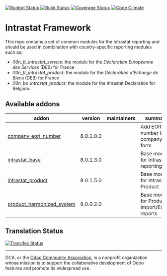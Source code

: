 [![Runbot Status](https://runbot.odoo-community.org/runbot/badge/flat/227/8.0.svg)](https://runbot.odoo-community.org/runbot/repo/github-com-oca-intrastat-227)
[![Build Status](https://travis-ci.org/OCA/intrastat.svg?branch=8.0)](https://travis-ci.org/OCA/intrastat)
[![Coverage Status](https://coveralls.io/repos/OCA/intrastat/badge.svg?branch=8.0&service=github)](https://coveralls.io/github/OCA/intrastat?branch=8.0)
[![Code Climate](https://codeclimate.com/github/OCA/intrastat/badges/gpa.svg)](https://codeclimate.com/github/OCA/intrastat)

Intrastat Framework
===================

This repo contains a set of common modules for the Intrastat reporting and
should be used in combination with country-specific reporting modules
such as:

- *l10n_fr_intrastat_service*:
  the module for the *Déclaration Européenne des Services* (DES) for France
- *l10n_fr_intrastat_product*:
  the module for the *Déclaration d'Echange de Biens* (DEB) for France
- *l10n_be_intrastat_product*:
  the module for the Intrastat Declaration for Belgium.

[//]: # (addons)

Available addons
----------------
addon | version | maintainers | summary
--- | --- | --- | ---
[company_eori_number](company_eori_number/) | 8.0.1.0.0 |  | Add EORI number to company form
[intrastat_base](intrastat_base/) | 8.0.1.3.0 |  | Base module for Intrastat reporting
[intrastat_product](intrastat_product/) | 8.0.1.5.0 |  | Base module for Intrastat Product
[product_harmonized_system](product_harmonized_system/) | 8.0.0.2.0 |  | Base module for Product Import/Export reports

[//]: # (end addons)

Translation Status
------------------
[![Transifex Status](https://www.transifex.com/projects/p/OCA-intrastat-8-0/chart/image_png)](https://www.transifex.com/projects/p/OCA-intrastat-8-0)

----

OCA, or the [Odoo Community Association](http://odoo-community.org/), is a nonprofit organization whose
mission is to support the collaborative development of Odoo features and
promote its widespread use.
